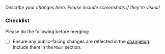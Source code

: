 _Describe your changes here. Please include screenshots if they're visual!_

### Checklist

Please do the following before merging:

- [ ] Ensure any public-facing changes are reflected in the [changelog](https://github.com/square/Listable/blob/main/CHANGELOG.md). Include them in the `Main` section.
